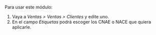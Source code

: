 Para usar este módulo:

1.	Vaya a *Ventas > Ventas > Clientes* y edite uno.
2.	En el campo *Etiquetas* podrá escoger los CNAE o NACE que quiera aplicarle.
